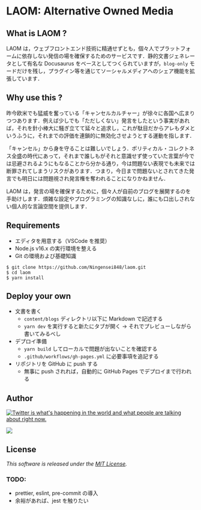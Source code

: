 # LAOM: Alternative Owned Media

## What is LAOM ?

LAOM は，ウェブフロントエンド技術に精通せずとも，個々人でプラットフォームに依存しない発信の場を確保するためのサービスです．静的文書ジェネレータとして有名な Docusaurus をベースとしてつくられていますが，`blog-only` モードだけを残し，プラグイン等を通じてソーシャルメディアへのシェア機能を拡張しています．

## Why use this ?

昨今欧米でも猛威を奮っている「キャンセルカルチャー」が徐々に各国へ広まりつつあります．例えば少しでも「ただしくない」発言をしたという事実があれば，それを針小棒大に騒ぎ立てて延々と追求し，これが駄目だからアレもダメというふうに，それまでの評価を連鎖的に無効化させようとする運動を指します．

「キャンセル」から身を守ることは難しいでしょう．ポリティカル・コレクトネス全盛の時代にあって，それまで誰しもがそれと意識せず使っていた言葉が今では忌避されるようにもなることから分かる通り，今は問題ない表現でも未来では断罪されてしまうリスクがあります．つまり，今日まで問題ないとされてきた発言でも明日には問題視され発言権を奪われることになりかねません．

LAOM は，発言の場を確保するために，個々人が自前のブログを展開するのを手助けします．煩雑な設定やプログラミングの知識なしに，誰にも口出しされない個人的な言論空間を提供します．

## Requirements

-   エディタを用意する（VSCode を推奨）
-   Node.js v16.x の実行環境を整える
-   Git の環境および基礎知識

```shell
$ git clone https://github.com/Ningensei848/laom.git
$ cd laom
$ yarn install
```

## Deploy your own

-   文書を書く
    -   `content/blogs` ディレクトリ以下に Markdown で記述する
    -   `yarn dev` を実行すると新たにタブが開く → それでプレビューしながら書いてみるべし
-   デプロイ準備
    -   `yarn build` してローカルで問題が出ないことを確認する
    -   `.github/workflows/gh-pages.yml` に必要事項を追記する
-   リポジトリを GitHub に push する
    -   無事に push されれば，自動的に GitHub Pages でデプロイまで行われる

## Author

[![Twitter is what's happening in the world and what people are talking about right now.](https://img.shields.io/badge/@Ningensei848-%231DA1F2.svg?&style=for-the-badge&logo=twitter&logoColor=white)](https://twitter.com/Ningensei848)

[![](https://img.shields.io/badge/k.kubokawa@klis.tsukuba.ac.jp-%23757575.svg?&style=for-the-badge&logo=gmail&logoColor=EA4335)](mailto:k.kubokawa@klis.tsukuba.ac.jp)

## License

_This software is released under the [MIT License](LICENSE)._

### TODO:

-   prettier, eslint, pre-commit の導入
-   余裕があれば、jest を触りたい
